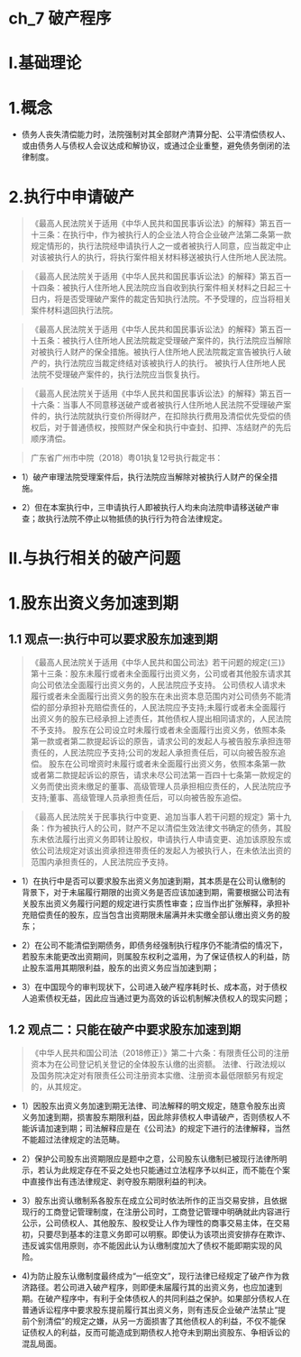 # ch_7 破产程序
# I.基础理论
# 1.概念
- 债务人丧失清偿能力时，法院强制对其全部财产清算分配、公平清偿债权人、或由债务人与债权人会议达成和解协议，或通过企业重整，避免债务倒闭的法律制度。

# 2.执行中申请破产
> 《最高人民法院关于适用《中华人民共和国民事诉讼法》的解释》第五百一十三条：在执行中，作为被执行人的企业法人符合企业破产法第二条第一款规定情形的，执行法院经申请执行人之一或者被执行人同意，应当裁定中止对该被执行人的执行，将执行案件相关材料移送被执行人住所地人民法院。 

> 《最高人民法院关于适用《中华人民共和国民事诉讼法》的解释》第五百一十四条：被执行人住所地人民法院应当自收到执行案件相关材料之日起三十日内，将是否受理破产案件的裁定告知执行法院。不予受理的，应当将相关案件材料退回执行法院。 

> 《最高人民法院关于适用《中华人民共和国民事诉讼法》的解释》第五百一十五条：被执行人住所地人民法院裁定受理破产案件的，执行法院应当解除对被执行人财产的保全措施。被执行人住所地人民法院裁定宣告被执行人破产的，执行法院应当裁定终结对该被执行人的执行。 
被执行人住所地人民法院不受理破产案件的，执行法院应当恢复执行。 

> 《最高人民法院关于适用《中华人民共和国民事诉讼法》的解释》第五百一十六条：当事人不同意移送破产或者被执行人住所地人民法院不受理破产案件的，执行法院就执行变价所得财产，在扣除执行费用及清偿优先受偿的债权后，对于普通债权，按照财产保全和执行中查封、扣押、冻结财产的先后顺序清偿。

> 广东省广州市中院（2018）粤01执复12号执行裁定书：

- 1）破产审理法院受理案件后，执行法院应当解除对被执行人财产的保全措施。

- 2）但在本案执行中，三申请执行人即被执行人均未向法院申请移送破产审查；故执行法院不停止以物抵债的执行行为符合法律规定。

# II.与执行相关的破产问题
# 1.股东出资义务加速到期
## 1.1 观点一:执行中可以要求股东加速到期
> 《最高人民法院关于适用《中华人民共和国公司法》若干问题的规定(三)》第十三条：股东未履行或者未全面履行出资义务，公司或者其他股东请求其向公司依法全面履行出资义务的，人民法院应予支持。
公司债权人请求未履行或者未全面履行出资义务的股东在未出资本息范围内对公司债务不能清偿的部分承担补充赔偿责任的，人民法院应予支持;未履行或者未全面履行出资义务的股东已经承担上述责任，其他债权人提出相同请求的，人民法院不予支持。
股东在公司设立时未履行或者未全面履行出资义务，依照本条第一款或者第二款提起诉讼的原告，请求公司的发起人与被告股东承担连带责任的，人民法院应予支持;公司的发起人承担责任后，可以向被告股东追偿。 
股东在公司增资时未履行或者未全面履行出资义务，依照本条第一款或者第二款提起诉讼的原告，请求未尽公司法第一百四十七条第一款规定的义务而使出资未缴足的董事、高级管理人员承担相应责任的，人民法院应予支持;董事、高级管理人员承担责任后，可以向被告股东追偿。

> 《最高人民法院关于民事执行中变更、追加当事人若干问题的规定》第十九条：作为被执行人的公司，财产不足以清偿生效法律文书确定的债务，其股东未依法履行出资义务即转让股权，申请执行人申请变更、追加该原股东或依公司法规定对该出资承担连带责任的发起人为被执行人，在未依法出资的范围内承担责任的，人民法院应予支持。

- 1）在执行中是否可以要求股东出资义务加速到期，其本质是在公司认缴制的背景下，对于未届履行期限的出资义务是否应该加速到期，需要根据公司法有关股东出资义务履行问题的规定进行实质性审查；应当作出扩张解释，承担补充赔偿责任的股东，应当包含出资期限未届满并未实缴全部认缴出资义务的股东；

- 2）在公司不能清偿到期债务，即债务经强制执行程序仍不能清偿的情况下，若股东未能更改出资期间，则属股东权利之滥用，为了保证债权人的利益，防止股东滥用其期限利益，股东的出资义务应当加速到期；

- 3）在中国现今的审判现状下，公司进入破产程序耗时长、成本高，对于债权人追索债权无益，因此应当通过更为高效的诉讼机制解决债权人的现实问题；

## 1.2 观点二：只能在破产中要求股东加速到期
> 《中华人民共和国公司法（2018修正）》第二十六条：有限责任公司的注册资本为在公司登记机关登记的全体股东认缴的出资额。 
法律、行政法规以及国务院决定对有限责任公司注册资本实缴、注册资本最低限额另有规定的，从其规定。

- 1）因股东出资义务加速到期无法律、司法解释的明文规定，随意令股东出资义务加速到期，损害股东期限利益，因此除非债权人申请破产，否则债权人不能诉请加速到期；司法解释应是在《公司法》的规定下进行的法律解释，当然不能超过法律规定的法范畴。

- 2）保护公司股东出资期限应是题中之意，公司股东认缴制已被现行法律所明示，若认为此规定存在不妥之处也只能通过立法程序予以纠正，而不能在个案中直接作出有违法律规定、剥夺股东期限利益的判决。

- 3）股东出资认缴制系各股东在成立公司时依法所作的正当交易安排，且依据现行的工商登记管理制度，在注册公司时，工商登记管理中明确就此内容进行公示，公司债权人、其他股东、股权受让人作为理性的商事交易主体，在交易初，只要尽到基本的注意义务即可以明察。即使认为该项出资安排存在欺诈、违反诚实信用原则，亦不能因此认为认缴制度加大了债权不能即期实现的风险。

- 4)为防止股东认缴制度最终成为“一纸空文”，现行法律已经规定了破产作为救济路径。若公司进入破产程序，则即便未届履行其的出资义务，也应加速到期。在破产程序中，有利于全体债权人的共同利益之保护。如果部分债权人在普通诉讼程序中要求股东提前履行其出资义务，则有违反企业破产法禁止“提前个别清偿”的规定之嫌，从另一方面损害了其他债权人的利益，不仅不能保证债权人的利益，反而可能造成到期债权人抢夺未到期出资股东、争相诉讼的混乱局面。






























